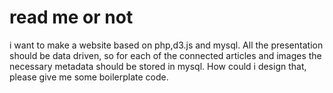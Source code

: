 # read me or not
i want to make a website based on php,d3.js and mysql. All the presentation should be data driven, so for each of the connected articles and images the necessary metadata should be stored in mysql.
How could i design that, please give me some boilerplate code.